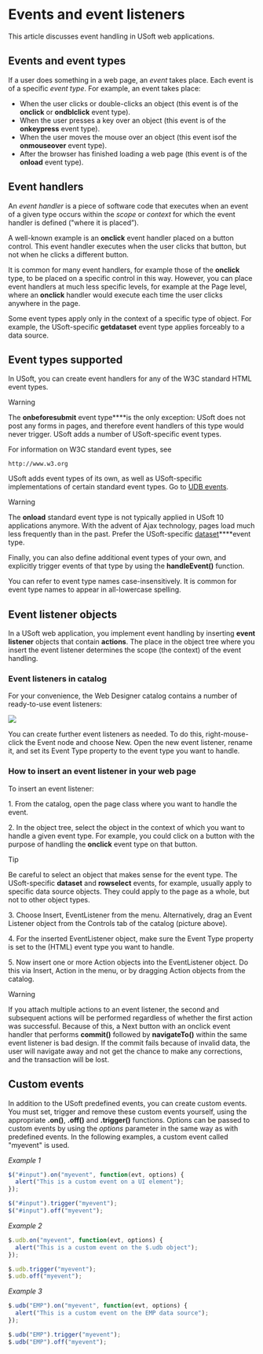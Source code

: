 # Events and event listeners

This article discusses event handling in USoft web applications.

## Events and event types

If a user does something in a web page, an *event* takes place. Each event is of a specific *event type*. For example, an event takes place:

- When the user clicks or double-clicks an object (this event is of the **onclick** or **ondblclick** event type).
- When the user presses a key over an object (this event is of the **onkeypress** event type).
- When the user moves the mouse over an object (this event isof the **onmouseover** event type).
- After the browser has finished loading a web page (this event is of the **onload** event type).

## Event handlers

An *event handler* is a piece of software code that executes when an event of a given type occurs within the *scope* or *context* for which the event handler is defined ("where it is placed”).

A well-known example is an **onclick** event handler placed on a button control. This event handler executes when the user clicks that button, but not when he clicks a different button.

It is common for many event handlers, for example those of the **onclick** type, to be placed on a specific control in this way. However, you can place event handlers at much less specific levels, for example at the Page level, where an **onclick** handler would execute each time the user clicks anywhere in the page.

Some event types apply only in the context of a specific type of object. For example, the USoft-specific **getdataset** event type applies forceably to a data source.

## Event types supported

In USoft, you can create event handlers for any of the W3C standard HTML event types.

> [!WARNING]
> The **onbeforesubmit** event type****is the only exception: USoft does not post any forms in pages, and therefore event handlers of this type would never trigger. USoft adds a number of USoft-specific event types.

For information on W3C standard event types, see

```
http://www.w3.org
```

USoft adds event types of its own, as well as USoft-specific implementations of certain standard event types. Go to [UDB events](/docs/Web%20and%20app%20UIs/UDB%20Events).

> [!WARNING]
> The **onload** standard event type is not typically applied in USoft 10 applications anymore. With the advent of Ajax technology, pages load much less frequently than in the past. Prefer the USoft-specific [dataset](https://developer.usoft.com/documentation/100doc/wd_dataset_event.htm)****event type.

Finally, you can also define additional event types of your own, and explicitly trigger events of that type by using the **handleEvent()** function.

You can refer to event type names case-insensitively. It is common for event type names to appear in all-lowercase spelling.

## Event listener objects

In a USoft web application, you implement event handling by inserting **event listener** objects that contain **actions**. The place in the object tree where you insert the event listener determines the scope (the context) of the event handling.

### Event listeners in catalog

For your convenience, the Web Designer catalog contains a number of ready-to-use event listeners:

![](/api/Web%20and%20app%20UIs/JavaScript/assets/b5d869c1-8a97-430d-b7ba-f5b816d84fa8.png)

You can create further event listeners as needed. To do this, right-mouse-click the Event node and choose New. Open the new event listener, rename it, and set its Event Type property to the event type you want to handle.

### How to insert an event listener in your web page

To insert an event listener:

1. From the catalog, open the page class where you want to handle the event.

2. In the object tree, select the object in the context of which you want to handle a given event type. For example, you could click on a button with the purpose of handling the **onclick** event type on that button.

> [!TIP]
> Be careful to select an object that makes sense for the event type. The USoft-specific **dataset** and **rowselect** events, for example, usually apply to specific data source objects. They could apply to the page as a whole, but not to other object types.

3. Choose Insert, EventListener from the menu. Alternatively, drag an Event Listener object from the Controls tab of the catalog (picture above).

4. For the inserted EventListener object, make sure the Event Type property is set to the (HTML) event type you want to handle.

5. Now insert one or more Action objects into the EventListener object. Do this via Insert, Action in the menu, or by dragging Action objects from the catalog.

> [!WARNING]
> If you attach multiple actions to an event listener, the second and subsequent actions will be performed regardless of whether the first action was successful. Because of this, a Next button with an onclick event handler that performs **commit()** followed by **navigateTo()** within the same event listener is bad design. If the commit fails because of invalid data, the user will navigate away and not get the chance to make any corrections, and the transaction will be lost.

## Custom events

In addition to the USoft predefined events, you can create custom events. You must set, trigger and remove these custom events yourself, using the appropriate **.on()**, **.off()** and **.trigger()** functions. Options can be passed to custom events by using the *options* parameter in the same way as with predefined events. In the following examples, a custom event called "myevent" is used.

*Example 1*

```js
$("#input").on("myevent", function(evt, options) {
  alert("This is a custom event on a UI element"); 
});

$("#input").trigger("myevent");
$("#input").off("myevent");
```

*Example 2*

```js
$.udb.on("myevent", function(evt, options) {
  alert("This is a custom event on the $.udb object"); 
});

$.udb.trigger("myevent");
$.udb.off("myevent");
```

*Example 3*

```js
$.udb("EMP").on("myevent", function(evt, options) {
  alert("This is a custom event on the EMP data source"); 
});

$.udb("EMP").trigger("myevent");
$.udb("EMP").off("myevent");
```